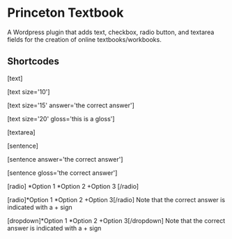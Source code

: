 # Princeton Textbook

A Wordpress plugin that adds text, checkbox, radio button, and textarea fields for the creation of online textbooks/workbooks.

## Shortcodes

[text]

[text size='10']

[text size='15' answer='the correct answer']

[text size='20' gloss='this is a gloss']

[textarea]

[sentence]

[sentence answer='the correct answer']

[sentence gloss='the correct answer']

[radio]
*Option 1
*Option 2
+Option 3
[/radio]

[radio]*Option 1 *Option 2 +Option 3[/radio]
Note that the correct answer is indicated with a + sign

[dropdown]*Option 1 *Option 2 +Option 3[/dropdown]
Note that the correct answer is indicated with a + sign

